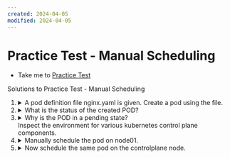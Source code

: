 ```yaml
---
created: 2024-04-05
modified: 2024-04-05
---
```

# Practice Test - Manual Scheduling
  - Take me to [Practice Test](https://kodekloud.com/topic/practice-test-manual-scheduling/)

Solutions to Practice Test - Manual Scheduling

1.  <details>
    <summary>A pod definition file nginx.yaml is given. Create a pod using the file.</summary>

    ```
    kubectl create -f nginx.yaml
    ```
    </details>

1.  <details>
    <summary>What is the status of the created POD?</summary>

    ```
    kubectl get pods
    ```

    Examine the `STATUS` column
    </details>

1.  <details>
    <summary>Why is the POD in a pending state?</br>Inspect the environment for various kubernetes control plane components.</summary>

    ```
    kubectl get pods --namespace kube-system
    ```

    There is a key pod missing here!
    </details>

1.  <details>
    <summary>Manually schedule the pod on node01.</summary>

    We will have to delete and recereate the pod, as the only property that may be edited on a running container is `image`

    ```
    vi nginx.yaml
    ```

    Make the following edit

    ```yaml
    ---
    apiVersion: v1
    kind: Pod
    metadata:
      name: nginx
    spec:
      nodeName: node01    # add this line
      containers:
      -  image: nginx
         name: nginx
    ```

    ```
    kubectl delete -f nginx.yaml
    kubectl create -f nginx.yaml
    ```
    </details>

1.  <details>
    <summary>Now schedule the same pod on the controlplane node.</summary>

    Repeat the steps as per the previous question. Edit `nodeName` to be `controlplane`
  </details>

